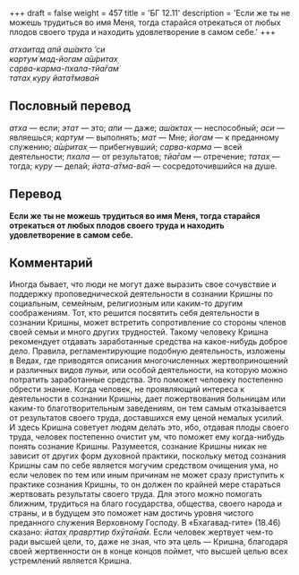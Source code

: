 +++
draft = false
weight = 457
title = 'БГ 12.11'
description = 'Если же ты не можешь трудиться во имя Меня, тогда старайся отрекаться от любых плодов своего труда и находить удовлетворение в самом себе.'
+++

_атхаитад апй аш́акто ’си  
картум̇ мад-йогам а̄ш́ритах̣  
сарва-карма-пхала-тйа̄гам̇  
татах̣ куру йата̄тмава̄н_

## Пословный перевод

_атха_ — если; _этат_ — это; _апи_ — даже; _аш́актах̣_ — неспособный; _аси_ — являешься; _картум_ — выполнять; _мат_ — Мне; _йогам_ — к преданному служению; _а̄ш́ритах̣_ — прибегнувший; _сарва_\-_карма_ — всей деятельности; _пхала_ — от результатов; _тйа̄гам_ — отречение; _татах̣_ — тогда; _куру_ — делай; _йата_\-_а̄тма_\-_ва̄н_ — сосредоточившийся на душе.

## Перевод

**Если же ты не можешь трудиться во имя Меня, тогда старайся отрекаться от любых плодов своего труда и находить удовлетворение в самом себе.**

## Комментарий

Иногда бывает, что люди не могут даже выразить свое сочувствие и поддержку проповеднической деятельности в сознании Кришны по социальным, семейным, религиозным или каким-то другим соображениям. Тот, кто решится посвятить себя деятельности в сознании Кришны, может встретить сопротивление со стороны членов своей семьи и много других трудностей. Такому человеку Кришна рекомендует отдавать заработанные средства на какое-нибудь доброе дело. Правила, регламентирующие подобную деятельность, изложены в Ведах, где приводятся описания многочисленных жертвоприношений и различных видов _пуньи,_ или особой деятельности, на которую можно потратить заработанные средства. Это поможет человеку постепенно обрести знание. Когда человек, не проявляющий интереса к деятельности в сознании Кришны, дает пожертвования больницам или каким-то благотворительным заведениям, он тем самым отказывается от результатов своего труда, доставшихся ему ценой немалых усилий. И здесь Кришна советует людям делать это, ибо, отдавая плоды своего труда, человек постепенно очистит ум, что поможет ему когда-нибудь понять сознание Кришны. Разумеется, сознание Кришны никак не зависит от других форм духовной практики, поскольку метод сознания Кришны сам по себе является могучим средством очищения ума, но если человек по тем или иным причинам не может сразу приступить к практике сознания Кришны, то он должен по крайней мере стараться жертвовать результаты своего труда. Для этого можно помогать ближним, трудиться на благо государства, общества, своего народа и страны, и в будущем это поможет нам достичь уровня чистого преданного служения Верховному Господу. В «Бхагавад-гите» (18.46) сказано: _йатах̣ правр̣ттир бхӯта̄на̄м_. Если человек жертвует чем-то ради высшей цели, то, даже не зная, что эта цель — Кришна, благодаря своей жертвенности он в конце концов поймет, что высшей целью всех устремлений является Кришна.
